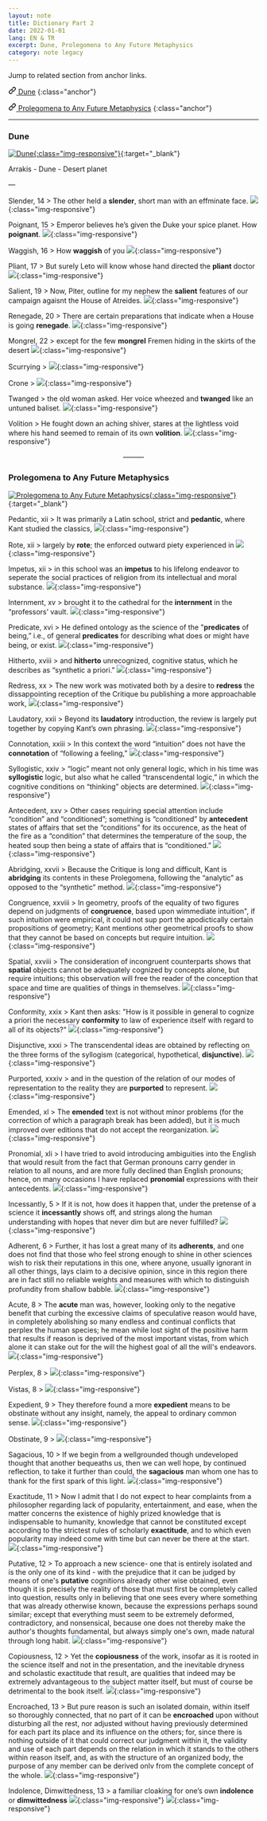 ```yaml
---
layout: note
title: Dictionary Part 2
date: 2022-01-01
lang: EN & TR
excerpt: Dune, Prolegomena to Any Future Metaphysics
category: note legacy
---
```



Jump to related section from anchor links.


[<svg class="link" viewBox="0 0 16 16" version="1.1" width="16" height="16" aria-hidden="true"><path fill-rule="evenodd" d="M7.775 3.275a.75.75 0 001.06 1.06l1.25-1.25a2 2 0 112.83 2.83l-2.5 2.5a2 2 0 01-2.83 0 .75.75 0 00-1.06 1.06 3.5 3.5 0 004.95 0l2.5-2.5a3.5 3.5 0 00-4.95-4.95l-1.25 1.25zm-4.69 9.64a2 2 0 010-2.83l2.5-2.5a2 2 0 012.83 0 .75.75 0 001.06-1.06 3.5 3.5 0 00-4.95 0l-2.5 2.5a3.5 3.5 0 004.95 4.95l1.25-1.25a.75.75 0 00-1.06-1.06l-1.25 1.25a2 2 0 01-2.83 0z"></path></svg> Dune](#dune)
{:class="anchor"}


[<svg class="link" viewBox="0 0 16 16" version="1.1" width="16" height="16" aria-hidden="true"><path fill-rule="evenodd" d="M7.775 3.275a.75.75 0 001.06 1.06l1.25-1.25a2 2 0 112.83 2.83l-2.5 2.5a2 2 0 01-2.83 0 .75.75 0 00-1.06 1.06 3.5 3.5 0 004.95 0l2.5-2.5a3.5 3.5 0 00-4.95-4.95l-1.25 1.25zm-4.69 9.64a2 2 0 010-2.83l2.5-2.5a2 2 0 012.83 0 .75.75 0 001.06-1.06 3.5 3.5 0 00-4.95 0l-2.5 2.5a3.5 3.5 0 004.95 4.95l1.25-1.25a.75.75 0 00-1.06-1.06l-1.25 1.25a2 2 0 01-2.83 0z"></path></svg> Prolegomena to Any Future Metaphysics](#prolegomena-to-any-future-metaphysics)
{:class="anchor"}


<hr>


### Dune


[![Dune](/assets/dune-0.jpg){:class="img-responsive"}](https://en.wikipedia.org/wiki/Dune_(novel)){:target="_blank"}


Arrakis - Dune - Desert planet


—


Slender, 14 > The other held a **slender**, short man with an effminate face.
![](/assets/dune-5.png){:class="img-responsive"}

Poignant, 15 > Emperor believes he’s given the Duke your spice planet. How **poignant**.
![](/assets/dune-6.png){:class="img-responsive"}

Waggish, 16 > How **waggish** of you
![](/assets/dune-7.png){:class="img-responsive"}

Pliant, 17 > But surely Leto will know whose hand directed the **pliant** doctor
![](/assets/dune-8.png){:class="img-responsive"}

Salient, 19 > Now, Piter, outline for my nephew the **salient** features of our campaign agaisnt the House of Atreides.
![](/assets/dune-9.png){:class="img-responsive"}

Renegade, 20 > There are certain preparations that indicate when a House is going **renegade**.
![](/assets/dune-10.png){:class="img-responsive"}

Mongrel, 22 > except for the few **mongrel** Fremen hiding in the skirts of the desert
![](/assets/dune-11.png){:class="img-responsive"}

Scurrying >
![](/assets/dune-1.jpeg){:class="img-responsive"}

Crone >
![](/assets/dune-2.jpeg){:class="img-responsive"}

Twanged > the old woman asked. Her voice wheezed and **twanged** like an untuned baliset.
![](/assets/dune-3.jpeg){:class="img-responsive"}

Volition > He fought down an aching shiver, stares at the lightless void where his hand seemed to remain of its own **volition**.
![](/assets/dune-4.jpeg){:class="img-responsive"}


<center>———</center>


### Prolegomena to Any Future Metaphysics


[![Prolegomena to Any Future Metaphysics](/assets/prolegomena-0.jpg){:class="img-responsive"}](https://en.wikipedia.org/wiki/Prolegomena_to_Any_Future_Metaphysics){:target="_blank"}


Pedantic, xii > It was primarily a Latin school, strict and **pedantic**, where Kant studied the classics,
![](/assets/prolegomena-1.png){:class="img-responsive"}

Rote, xii > largely by **rote**; the enforced outward piety experienced in
![](/assets/prolegomena-2.png){:class="img-responsive"}

Impetus, xii > in this school was an **impetus** to his lifelong endeavor to seperate the social practices of religion from its intellectual and moral substance.
![](/assets/prolegomena-3.png){:class="img-responsive"}

Internment, xv > brought it to the cathedral for the **internment** in the “professors’ vault.
![](/assets/prolegomena-4.png){:class="img-responsive"}

Predicate, xvi > He defined ontology as the science of the "**predicates** of being,” i.e., of general **predicates** for describing what does or might have being, or exist.
![](/assets/prolegomena-5.png){:class="img-responsive"}

Hitherto, xviii  > and **hitherto** unrecognized, cognitive status, which he describes as “synthetic a priori.”
![](/assets/prolegomena-6.png){:class="img-responsive"}

Redress, xx > The new work was motivated both by a desire to **redress** the dissappointing reception of the Critique bu publishing a more approachable work,
![](/assets/prolegomena-7.png){:class="img-responsive"}

Laudatory, xxii > Beyond its **laudatory** introduction, the review is largely put together by copying Kant’s own phrasing.
![](/assets/prolegomena-8.png){:class="img-responsive"}

Connotation, xxiii > In this context the word “intuition” does not have the **connotation** of “following a feeling,”
![](/assets/prolegomena-9.png){:class="img-responsive"}

Syllogistic, xxiv  > “logic” meant not only general logic, which in his time was **syllogistic** logic, but also what he called “transcendental logic,” in which the cognitive conditions on “thinking” objects are determined.
![](/assets/prolegomena-10.png){:class="img-responsive"}

Antecedent, xxv > Other cases requiring special attention include “condition” and “conditioned”; something is “conditioned” by **antecedent** states of affairs that set the “conditions” for its occurence, as the heat of the fire as a “condition” that determines the temperature of the soup, the heated soup then being a state of affairs that is “conditioned.”
![](/assets/prolegomena-11.png){:class="img-responsive"}

Abridging, xxvii > Because the Critique is long and difficult, Kant is **abridging** its contents in these Prolegomena, following the “analytic” as opposed to the “synthetic” method.
![](/assets/prolegomena-12.png){:class="img-responsive"}

Congruence, xxviii > In geometry, proofs of the equality of two figures depend on judgments of **congruence**, based upon wimmediate intuition", if such intuition were empirical, it could not sup port the apodictically certain propositions of geometry; Kant mentions other geometrical proofs to show that they cannot be based on concepts but require intuition.
![](/assets/prolegomena-13.png){:class="img-responsive"}

Spatial, xxviii > The consideration of incongruent counterparts shows that **spatial** objects cannot be adequately cognized by concepts alone, but require intuitions; this observation will free the reader of the conception that space and time are qualities of things in themselves.
![](/assets/prolegomena-14.png){:class="img-responsive"}

Conformity, xxix > Kant then asks: "How is it possible in general to cognize a priori the necessary **conformity** to law of experience itself with regard to all of its objects?"
![](/assets/prolegomena-15.png){:class="img-responsive"}

Disjunctive, xxxi > The transcendental ideas are obtained by reflecting on the three forms of the syllogism (categorical, hypothetical, **disjunctive**).
![](/assets/prolegomena-16.png){:class="img-responsive"}

Purported, xxxiv > and in the question of the relation of our modes of representation to the reality they are **purported** to represent.
![](/assets/prolegomena-17.png){:class="img-responsive"}

Emended, xl > The **emended** text is not without minor problems (for the correction of which a paragraph break has been added), but it is much improved over editions that do not accept the reorganization.
![](/assets/prolegomena-18.png){:class="img-responsive"}

Pronomial, xli > I have tried to avoid introducing ambiguities into the English that would result from the fact that German pronouns carry gender in relation to all nouns, and are more fully declined than English pronouns; hence, on many occasions I have replaced **pronomial** expressions with their antecedents.
![](/assets/prolegomena-19.png){:class="img-responsive"}

Incessantly, 5 > If it is not, how does it happen that, under the pretense of a science it **incessantly** shows off, and strings along the human understanding with hopes that never dim but are never fulfilled?
![](/assets/prolegomena-20.png){:class="img-responsive"}

Adherent, 6 > Further, it has lost a great many of its **adherents**, and one does not find that those who feel strong enough to shine in other sciences wish to risk their reputations in this one, where anyone, usually ignorant in all other things, lays claim to a decisive opinion, since in this region there are in fact still no reliable weights and measures with which to distinguish profundity from shallow babble.
![](/assets/prolegomena-21.png){:class="img-responsive"}

Acute, 8 > The **acute** man was, however, looking only to the negative benefit that curbing the excessive claims of speculative reason would have, in completely abolishing so many endless and continual conflicts that perplex the human species; he mean while lost sight of the positive harm that results if reason is deprived of the most important vistas, from which alone it can stake out for the will the highest goal of all the will's endeavors.
![](/assets/prolegomena-22.png){:class="img-responsive"}

Perplex, 8 >
![](/assets/prolegomena-23.png){:class="img-responsive"}

Vistas, 8 >
![](/assets/prolegomena-24.png){:class="img-responsive"}

Expedient, 9 > They therefore found a more **expedient** means to be obstinate without any insight, namely, the appeal to ordinary common
sense.
![](/assets/prolegomena-25.png){:class="img-responsive"}

Obstinate, 9 >
![](/assets/prolegomena-26.png){:class="img-responsive"}

Sagacious, 10 > If we begin from a wellgrounded though undeveloped thought that another bequeaths us, then we can well hope, by continued reflection, to take it further than could, the **sagacious** man whom one has to thank for the first spark of this light.
![](/assets/prolegomena-27.png){:class="img-responsive"}

Exactitude, 11 > Now I admit that I do not expect to hear complaints from a philosopher regarding lack of popularity, entertainment, and ease, when the matter concerns the existence of highly prized knowledge that is indispensable to humanity, knowledge that cannot be constituted except according to the strictest rules of scholarly **exactitude**, and to which even popularity may indeed come with time but can never be there at the start.
![](/assets/prolegomena-28.png){:class="img-responsive"}

Putative, 12 > To approach a new science- one that is entirely isolated and is the only one of its kind - with the prejudice that it can be judged by means of one's **putative** cognitions already other wise obtained, even though it is precisely the reality of those that must first be completely called into question, results only in believing that one sees every where something that was already otherwise known, because the expressions perhaps sound similar; except that everything must seem to be extremely deformed, contradictory, and nonsensical, because one does not thereby make the author's thoughts fundamental, but always simply one's own, made natural through long habit.
![](/assets/prolegomena-29.png){:class="img-responsive"}

Copiousness, 12 > Yet the **copiousness** of the work, insofar as it is rooted in the science itself and not in the presentation, and the inevitable dryness and scholastic exactitude that result, are qualities that indeed may be extremely advantageous to the subject matter itself, but must of course be detrimental to the book itself.
![](/assets/prolegomena-30.png){:class="img-responsive"}

Encroached, 13 > But pure reason is such an isolated domain, within itself so thoroughly connected, that no part of it can be **encroached** upon without disturbing all the rest, nor adjusted without having previously determined for each part its place and its influence on the others; for, since there is nothing outside of it that could correct our judgment within it, the validity and use of each part depends on the relation in which it stands to the others within reason itself, and, as with the structure of an organized body, the purpose of any member can be derived onlv from the complete concept of the whole.
![](/assets/prolegomena-31.png){:class="img-responsive"}

Indolence, Dimwittedness, 13 > a familiar cloaking for one’s own **indolence** or **dimwittedness**
![](/assets/prolegomena-32.png){:class="img-responsive"}
![](/assets/prolegomena-33.png){:class="img-responsive"}
